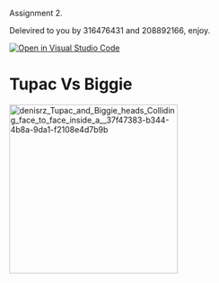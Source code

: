 
Assignment 2.

Delevired to you by 316476431 and 208892166, enjoy.

[![Open in Visual Studio Code](https://classroom.github.com/assets/open-in-vscode-718a45dd9cf7e7f842a935f5ebbe5719a5e09af4491e668f4dbf3b35d5cca122.svg)](https://classroom.github.com/online_ide?assignment_repo_id=10811550&assignment_repo_type=AssignmentRepo)

# Tupac Vs Biggie
<img src="https://user-images.githubusercontent.com/55393990/235346228-9cc5e524-9501-4194-94b4-f1bac1436bf2.png" alt="denisrz_Tupac_and_Biggie_heads_Colliding_face_to_face_inside_a__37f47383-b344-4b8a-9da1-f2108e4d7b9b" width="300" height="300">

